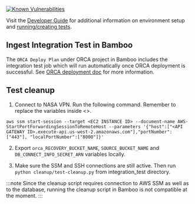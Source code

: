 [![Known Vulnerabilities](https://snyk.io/test/github/nasa/cumulus-orca/badge.svg?targetFile=tasks/shared_libraries/requirements-test.txt)](https://snyk.io/test/github/nasa/cumulus-orca?targetFile=tasks/shared_libraries/requirements-test.txt)

Visit the [Developer Guide](https://nasa.github.io/cumulus-orca/docs/developer/development-guide/code/contrib-code-intro)
for additional information on environment setup and [running/creating tests](https://nasa.github.io/cumulus-orca/docs/developer/development-guide/code/integration-tests).

## Ingest Integration Test in Bamboo
The `ORCA Deploy Plan` under ORCA project in Bamboo includes the integration test job which will run automatically once ORCA deployment is successful. See [ORCA deployment doc](https://github.com/nasa/cumulus-orca/blob/master/website/docs/developer/development-guide/code/versioning-releases.md#deploying-orca-buckets-rds-cluster-and-cumulus-orca-modules-via-bamboo) for more information.

## Test cleanup

1. Connect to NASA VPN. Run the following command. Remember to replace the variables inside <>.

```
aws ssm start-session --target <EC2 INSTANCE ID> --document-name AWS-StartPortForwardingSessionToRemoteHost --parameters '{"host":["<API GATEWAY ID>.execute-api.us-west-2.amazonaws.com"],"portNumber":["443"], "localPortNumber":["8000"]}'
```

2. Export `orca_RECOVERY_BUCKET_NAME`, `SOURCE_BUCKET_NAME` and `DB_CONNECT_INFO_SECRET_ARN` variables locally.

3. Make sure the SSM and SSH connections are still active. Then run `python cleanup/test-cleanup.py` from integration_test directory.

:::note
Since the cleanup script requires connection to AWS SSM as well as to the database, running the cleanup script in Bamboo is not compatible at the moment.
:::